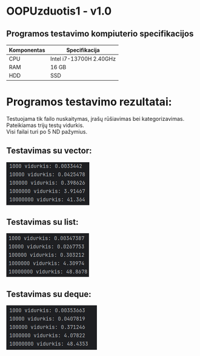 # OOPUzduotis1 - v1.0

## Programos testavimo kompiuterio specifikacijos
| Komponentas | Specifikacija           |
|-------------|-------------------------|
| CPU         | Intel i7-13700H 2.40GHz |
| RAM         | 16 GB                   |
| HDD         | SSD                     |

# Programos testavimo rezultatai:
Testuojama tik failo nuskaitymas, įrašų rūšiavimas bei kategorizavimas. Pateikiamas trijų testų vidurkis. </br>
Visi failai turi po 5 ND pažymius.
## Testavimas su vector:
![img.png](img/img.png)

## Testavimas su list:
![img_1.png](img/img_1.png)

## Testavimas su deque:
![img_2.png](img/img_2.png) 